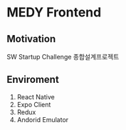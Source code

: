 # MEDY Frontend

## Motivation

SW Startup Challenge
종합설계프로젝트

## Enviroment

1. React Native
2. Expo Client
3. Redux
4. Andorid Emulator
